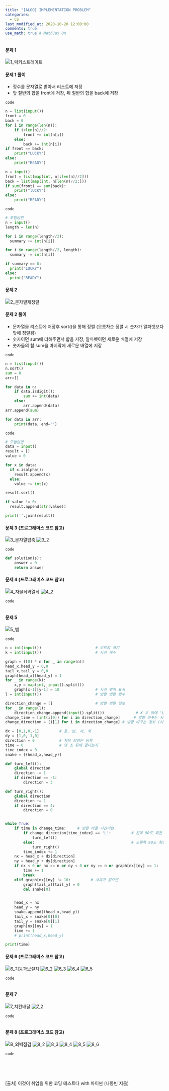 ```yaml
---
title: "[ALGO] IMPLEMENTATION PROBLEM"
categories: 
  - CS
last_modified_at: 2020-10-20 12:00:00
comments: true
use_math: true # MathJax On
---
```


#### 문제 1
![1_럭키스트레이트](https://user-images.githubusercontent.com/62474292/101722501-b4358a80-3aed-11eb-885f-a9194df8fd07.JPG)

#### 문제 1 풀이
- 정수를 문자열로 받아서 리스트에 저장
- 앞 절반의 합을 front에 저장, 뒤 절반의 합을 back에 저장

`code`
```py
n = list(input())
front = 0
back = 0
for i in range(len(n)):
    if i<len(n)//2:
        front += int(n[i])
    else:
        back += int(n[i])
if front == back:
    print("LUCKY")
else:
    print("READY")
```
```py
n = input()
front = list(map(int, n[:len(n)//2]))
back = list(map(int, n[len(n)//2:]))
if sum(front) == sum(back):
    print("lUCKY")
else:
    print("READY")
```

`code`
```py
# 모범답안
n = input()
length = len(n)

for i in range(length//2):
  summary += int(n[i])

for i in range(length//2, length):
  summary -= int(n[i])

if summary == 0:
  print("LUCKY")
else:
  print("READY")
```
#### 문제 2
![2_문자열재정렬](https://user-images.githubusercontent.com/62474292/101722488-b13a9a00-3aed-11eb-9830-520ef92fc303.JPG)

#### 문제 2 풀이
- 문자열을 리스트에 저장후 sort()을 통해 정렬 (오름차순 정렬 시 숫자가 알파벳보다 앞에 정렬됨)
- 숫자이면 sum에 더해주면서 합을 저장, 알파벳이면 새로운 배열에 저장
- 숫자들의 합 sum을 마지막에 새로운 배열에 저장

`code`
```py
n = list(input())
n.sort()
sum = 0
arr=[]

for data in n:
    if data.isdigit():
        sum += int(data)
    else:
        arr.append(data)
arr.append(sum)

for data in arr:
    print(data, end="")
```

`code`
```py
# 모범답안
data = input()
result = []
value = 0

for x in data:
  if x.isalpha():
    result.append(x)
  else:
    value += int(x)

result.sort()

if value != 0:
  result.append(str(value))

print(''.join(result))
```
#### 문제 3 (프로그래머스 코드 참고)
![3_문자열압축](https://user-images.githubusercontent.com/62474292/101722474-ada71300-3aed-11eb-8a09-ee002c069440.JPG)
![3_2](https://user-images.githubusercontent.com/62474292/101722487-b0a20380-3aed-11eb-823a-db990eaad7a6.JPG)

`code`
```py
def solution(s):
    answer = 0
    return answer
```
#### 문제 4 (프로그래머스 코드 참고)
![4_자물쇠와열쇠](https://user-images.githubusercontent.com/62474292/101722498-b3045d80-3aed-11eb-896c-20d8bcb7f30c.JPG)
![4_2](https://user-images.githubusercontent.com/62474292/101722483-b0096d00-3aed-11eb-8b21-b0013f38806a.JPG)

`code`
```py

```
#### 문제 5
![5_뱀](https://user-images.githubusercontent.com/62474292/101722499-b39cf400-3aed-11eb-88e9-832ba9158d7d.JPG)

`code`
```py
n = int(input())                        # 보드의 크기
k = int(input())                        # 사과 개수

graph = [[0] * n for _ in range(n)]
head_x,head_y = 0,0
tail_x,tail_y = 0,0
graph[head_x][head_y] = 1
for _ in range(k):
    x,y = map(int, input().split())
    graph[x-1][y-1] = 10                # 사과 위치 표시
l = int(input())                        # 방향 변환 횟수

direction_change = []                   # 방향 변환 정보
for _ in range(l):
    direction_change.append(input().split())              # X 초 뒤에 'L'이면 왼쪽으로 90도회전, 'D'이면 오른쪽으로 90도 회전
change_time = [int(i[0]) for i in direction_change]      # 방향 바꾸는 시간 (오름차순)
change_direction = [i[1] for i in direction_change] # 방향 바꾸는 정보 (시계/반시계)

dx = [0,1,0,-1]         # 동, 남, 서, 북
dy = [1,0,-1,0]
direction = 0           # 처음 방향은 동쪽
time = 0                # 몇 초 뒤에 끝나는지
time_index = 0
snake = [(head_x,head_y)]

def turn_left():
    global direction
    direction -= 1
    if direction == -1:
        direction = 3

def turn_right():
    global direction
    direction += 1
    if direction == 4:
        direction = 0


while True:
    if time in change_time:     # 방향 바꿀 시간이면
        if change_direction[time_index] == 'L':         # 왼쪽 90도 회전
            turn_left()
        else:                                           # 오른쪽 90도 회전
            turn_right()
        time_index += 1
    nx = head_x + dx[direction]
    ny = head_y + dy[direction]
    if nx < 0 or nx >= n or ny < 0 or ny >= n or graph[nx][ny] == 1:
        time += 1
        break
    elif graph[nx][ny] != 10:         # 사과가 없으면
        graph[tail_x][tail_y] = 0
        del snake[0]


    head_x = nx
    head_y = ny
    snake.append((head_x,head_y))
    tail_x = snake[0][0]
    tail_y = snake[0][1]
    graph[nx][ny] = 1
    time += 1
    # print(head_x,head_y)

print(time)
```
#### 문제 6 (프로그래머스 코드 참고)
![6_기둥과보설치](https://user-images.githubusercontent.com/62474292/101722477-ae3fa980-3aed-11eb-8d58-d529cd640775.JPG)
![6_2](https://user-images.githubusercontent.com/62474292/101722490-b1d33080-3aed-11eb-9d69-ff25b88070b1.JPG)
![6_3](https://user-images.githubusercontent.com/62474292/101722480-af70d680-3aed-11eb-99b0-d025e2257241.JPG)
![6_4](https://user-images.githubusercontent.com/62474292/101722476-ae3fa980-3aed-11eb-9bdc-2dac70990e3e.JPG)
![6_5](https://user-images.githubusercontent.com/62474292/101722489-b1d33080-3aed-11eb-9475-0a16fd835f43.JPG)

`code`
```py

```
#### 문제 7
![7_치킨배달](https://user-images.githubusercontent.com/62474292/101722503-b4358a80-3aed-11eb-8dd7-d3db083dddb7.JPG)
![7_2](https://user-images.githubusercontent.com/62474292/101722482-af70d680-3aed-11eb-9b3a-d36eb3c03453.JPG)

`code`
```py

```
#### 문제 8 (프로그래머스 코드 참고)
![8_외벽점검](https://user-images.githubusercontent.com/62474292/101722470-abdd4f80-3aed-11eb-9d44-bc33326eee98.JPG)
![8_2](https://user-images.githubusercontent.com/62474292/101722494-b26bc700-3aed-11eb-8a49-26dda341ac61.JPG)
![8_3](https://user-images.githubusercontent.com/62474292/101722484-b0096d00-3aed-11eb-9293-beac5b51ca90.JPG)
![8_4](https://user-images.githubusercontent.com/62474292/101722492-b26bc700-3aed-11eb-96b9-5c1f972d1312.JPG)
![8_5](https://user-images.githubusercontent.com/62474292/101722485-b0a20380-3aed-11eb-970f-68f9826e01c3.JPG)
![8_6](https://user-images.githubusercontent.com/62474292/101722496-b3045d80-3aed-11eb-9f79-51de2809e8f6.JPG)

`code`
```py

```

<br><br>

[출처] 이것이 취업을 위한 코딩 테스트다 with 파이썬 (나동빈 지음)
